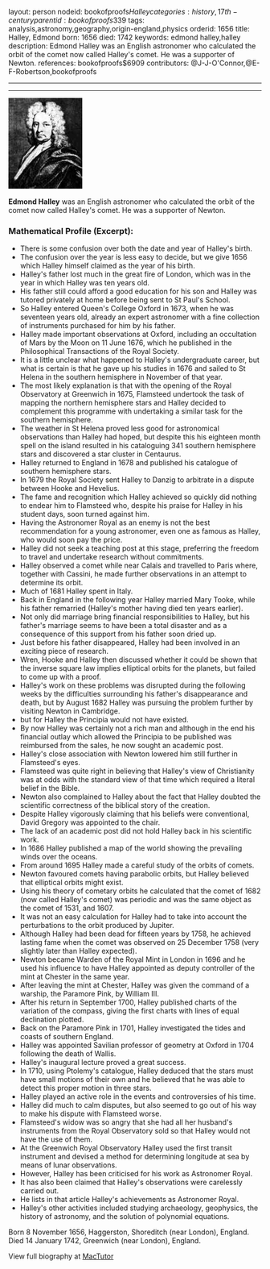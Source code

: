 layout: person
nodeid: bookofproofs$Halley
categories: history,17th-century
parentid: bookofproofs$339
tags: analysis,astronomy,geography,origin-england,physics
orderid: 1656
title: Halley, Edmond
born: 1656
died: 1742
keywords: edmond halley,halley
description: Edmond Halley was an English astronomer who calculated the orbit of the comet now called Halley's comet. He was a supporter of Newton.
references: bookofproofs$6909
contributors: @J-J-O'Connor,@E-F-Robertson,bookofproofs

---



---

![Halley.jpg](https://github.com/bookofproofs/bookofproofs.github.io/blob/main/_sources/_assets/images/portraits/Halley.jpg?raw=true)

**Edmond Halley** was an English astronomer who calculated the orbit of the comet now called Halley's comet. He was a supporter of Newton.

### Mathematical Profile (Excerpt):
* There is some confusion over both the date and year of Halley's birth.
* The confusion over the year is less easy to decide, but we give 1656 which Halley himself claimed as the year of his birth.
* Halley's father lost much in the great fire of London, which was in the year in which Halley was ten years old.
* His father still could afford a good education for his son and Halley was tutored privately at home before being sent to St Paul's School.
* So Halley entered Queen's College Oxford in 1673, when he was seventeen years old, already an expert astronomer with a fine collection of instruments purchased for him by his father.
* Halley made important observations at Oxford, including an occultation of Mars by the Moon on 11 June 1676, which he published in the Philosophical Transactions of the Royal Society.
* It is a little unclear what happened to Halley's undergraduate career, but what is certain is that he gave up his studies in 1676 and sailed to St Helena in the southern hemisphere in November of that year.
* The most likely explanation is that with the opening of the Royal Observatory at Greenwich in 1675, Flamsteed undertook the task of mapping the northern hemisphere stars and Halley decided to complement this programme with undertaking a similar task for the southern hemisphere.
* The weather in St Helena proved less good for astronomical observations than Halley had hoped, but despite this his eighteen month spell on the island resulted in his cataloguing 341 southern hemisphere stars and discovered a star cluster in Centaurus.
* Halley returned to England in 1678 and published his catalogue of southern hemisphere stars.
* In 1679 the Royal Society sent Halley to Danzig to arbitrate in a dispute between Hooke and Hevelius.
* The fame and recognition which Halley achieved so quickly did nothing to endear him to Flamsteed who, despite his praise for Halley in his student days, soon turned against him.
* Having the Astronomer Royal as an enemy is not the best recommendation for a young astronomer, even one as famous as Halley, who would soon pay the price.
* Halley did not seek a teaching post at this stage, preferring the freedom to travel and undertake research without commitments.
* Halley observed a comet while near Calais and travelled to Paris where, together with Cassini, he made further observations in an attempt to determine its orbit.
* Much of 1681 Halley spent in Italy.
* Back in England in the following year Halley married Mary Tooke, while his father remarried (Halley's mother having died ten years earlier).
* Not only did marriage bring financial responsibilities to Halley, but his father's marriage seems to have been a total disaster and as a consequence of this support from his father soon dried up.
* Just before his father disappeared, Halley had been involved in an exciting piece of research.
* Wren, Hooke and Halley then discussed whether it could be shown that the inverse square law implies elliptical orbits for the planets, but failed to come up with a proof.
* Halley's work on these problems was disrupted during the following weeks by the difficulties surrounding his father's disappearance and death, but by August 1682 Halley was pursuing the problem further by visiting Newton in Cambridge.
* but for Halley the Principia would not have existed.
* By now Halley was certainly not a rich man and although in the end his financial outlay which allowed the Principia to be published was reimbursed from the sales, he now sought an academic post.
* Halley's close association with Newton lowered him still further in Flamsteed's eyes.
* Flamsteed was quite right in believing that Halley's view of Christianity was at odds with the standard view of that time which required a literal belief in the Bible.
* Newton also complained to Halley about the fact that Halley doubted the scientific correctness of the biblical story of the creation.
* Despite Halley vigorously claiming that his beliefs were conventional, David Gregory was appointed to the chair.
* The lack of an academic post did not hold Halley back in his scientific work.
* In 1686 Halley published a map of the world showing the prevailing winds over the oceans.
* From around 1695 Halley made a careful study of the orbits of comets.
* Newton favoured comets having parabolic orbits, but Halley believed that elliptical orbits might exist.
* Using his theory of cometary orbits he calculated that the comet of 1682 (now called Halley's comet) was periodic and was the same object as the comet of 1531, and 1607.
* It was not an easy calculation for Halley had to take into account the perturbations to the orbit produced by Jupiter.
* Although Halley had been dead for fifteen years by 1758, he achieved lasting fame when the comet was observed on 25 December 1758 (very slightly later than Halley expected).
* Newton became Warden of the Royal Mint in London in 1696 and he used his influence to have Halley appointed as deputy controller of the mint at Chester in the same year.
* After leaving the mint at Chester, Halley was given the command of a warship, the Paramore Pink, by William III.
* After his return in September 1700, Halley published charts of the variation of the compass, giving the first charts with lines of equal declination plotted.
* Back on the Paramore Pink in 1701, Halley investigated the tides and coasts of southern England.
* Halley was appointed Savilian professor of geometry at Oxford in 1704 following the death of Wallis.
* Halley's inaugural lecture proved a great success.
* In 1710, using Ptolemy's catalogue, Halley deduced that the stars must have small motions of their own and he believed that he was able to detect this proper motion in three stars.
* Halley played an active role in the events and controversies of his time.
* Halley did much to calm disputes, but also seemed to go out of his way to make his dispute with Flamsteed worse.
* Flamsteed's widow was so angry that she had all her husband's instruments from the Royal Observatory sold so that Halley would not have the use of them.
* At the Greenwich Royal Observatory Halley used the first transit instrument and devised a method for determining longitude at sea by means of lunar observations.
* However, Halley has been criticised for his work as Astronomer Royal.
* It has also been claimed that Halley's observations were carelessly carried out.
* He lists in that article Halley's achievements as Astronomer Royal.
* Halley's other activities included studying archaeology, geophysics, the history of astronomy, and the solution of polynomial equations.

Born 8 November 1656, Haggerston, Shoreditch (near London), England. Died 14 January 1742, Greenwich (near London), England.

View full biography at [MacTutor](https://mathshistory.st-andrews.ac.uk/Biographies/Halley/)
